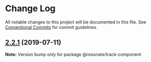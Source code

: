 # Change Log

All notable changes to this project will be documented in this file.
See [Conventional Commits](https://conventionalcommits.org) for commit guidelines.

## [2.2.1](https://github.com/resonatecoop/stream2own/compare/@resonate/track-component@2.1.0...@resonate/track-component@2.2.1) (2019-07-11)

**Note:** Version bump only for package @resonate/track-component
